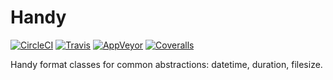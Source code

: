 # Handy

[![CircleCI](https://img.shields.io/circleci/project/github/negativetwelve/handy.svg?label=circle)](https://circleci.com/gh/negativetwelve/handy)
[![Travis](https://img.shields.io/travis/negativetwelve/handy.svg?label=travis)](https://travis-ci.org/negativetwelve/handy)
[![AppVeyor](https://img.shields.io/appveyor/ci/negativetwelve/handy/master.svg?label=appveyor)](https://ci.appveyor.com/project/negativetwelve/handy)
[![Coveralls](https://img.shields.io/coveralls/negativetwelve/handy.svg)](https://coveralls.io/github/negativetwelve/handy?branch=master)

Handy format classes for common abstractions: datetime, duration, filesize.
